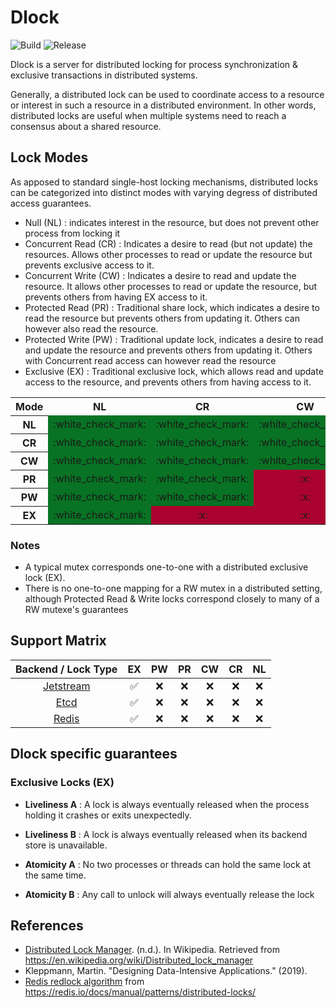 # Dlock

![Build](https://github.com/alexandreLamarre/dlock/actions/workflows/ci.yaml/badge.svg)
![Release](https://img.shields.io/github/v/release/alexandreLamarre/dlock)

Dlock is a server for distributed locking for process synchronization & exclusive transactions in distributed systems.

Generally, a distributed lock can be used to coordinate access to a resource or interest in
such a resource in a distributed environment. In other words, distributed locks are useful when multiple systems need to reach a consensus about a shared resource.

## Lock Modes

As apposed to standard single-host locking mechanisms, distributed locks can be categorized into distinct modes with varying degress of distributed access guarantees.

- Null (NL) : indicates interest in the resource, but does not prevent other process from locking it
- Concurrent Read (CR) : Indicates a desire to read (but not update) the resources. Allows other processes to read or update the resource but prevents exclusive access to it.
- Concurrent Write (CW) : Indicates a desire to read and update the resource. It allows other processes to read or update the resource, but prevents others from having EX access to it.
- Protected Read (PR) : Traditional share lock, which indicates a desire to read the resource but prevents others from updating it. Others can however also read the resource.
- Protected Write (PW) : Traditional update lock, indicates a desire to read and update the resource and prevents others from updating it. Others with Concurrent read access can however read the resource
- Exclusive (EX) : Traditional exclusive lock, which allows read and update access to the resource, and prevents others from having access to it.

<table class="wikitable">

<tbody><tr>
<th>Mode</th>
<th>NL</th>
<th>CR</th>
<th>CW</th>
<th>PR</th>
<th>PW</th>
<th>EX
</th></tr>
<tr>
<th>NL
</th>
<td style="background:#087324;vertical-align:middle;text-align:center;" class="table-yes">:white_check_mark:</td>
<td style="background:#087324;vertical-align:middle;text-align:center;" class="table-yes">:white_check_mark:</td>
<td style="background:#087324;vertical-align:middle;text-align:center;" class="table-yes">:white_check_mark:</td>
<td style="background:#087324;vertical-align:middle;text-align:center;" class="table-yes">:white_check_mark:</td>
<td style="background:#087324;vertical-align:middle;text-align:center;" class="table-yes">:white_check_mark:</td>
<td style="background:#087324;vertical-align:middle;text-align:center;" class="table-yes">:white_check_mark:
</td></tr>
<tr>
<th>CR
</th>
<td style="background:#087324;vertical-align:middle;text-align:center;" class="table-yes">:white_check_mark:</td>
<td style="background:#087324;vertical-align:middle;text-align:center;" class="table-yes">:white_check_mark:</td>
<td style="background:#087324;vertical-align:middle;text-align:center;" class="table-yes">:white_check_mark:</td>
<td style="background:#087324;vertical-align:middle;text-align:center;" class="table-yes">:white_check_mark:</td>
<td style="background:#087324;vertical-align:middle;text-align:center;" class="table-yes">:white_check_mark:</td>
<td style="background:#ab0330;vertical-align:middle;text-align:center;" class="table-no">:x:
</td></tr>
<tr>
<th>CW
</th>
<td style="background:#087324;vertical-align:middle;text-align:center;" class="table-yes">:white_check_mark:</td>
<td style="background:#087324;vertical-align:middle;text-align:center;" class="table-yes">:white_check_mark:</td>
<td style="background:#087324;vertical-align:middle;text-align:center;" class="table-yes">:white_check_mark:</td>
<td style="background:#ab0330;vertical-align:middle;text-align:center;" class="table-no">:x:</td>
<td style="background:#ab0330;vertical-align:middle;text-align:center;" class="table-no">:x:</td>
<td style="background:#ab0330;vertical-align:middle;text-align:center;" class="table-no">:x:
</td></tr>
<tr>
<th>PR
</th>
<td style="background:#087324;vertical-align:middle;text-align:center;" class="table-yes">:white_check_mark:</td>
<td style="background:#087324;vertical-align:middle;text-align:center;" class="table-yes">:white_check_mark:</td>
<td style="background:#ab0330;vertical-align:middle;text-align:center;" class="table-no">:x:</td>
<td style="background:#087324;vertical-align:middle;text-align:center;" class="table-yes">:white_check_mark:</td>
<td style="background:#ab0330;vertical-align:middle;text-align:center;" class="table-no">:x:</td>
<td style="background:#ab0330;vertical-align:middle;text-align:center;" class="table-no">:x:
</td></tr>
<tr>
<th>PW
</th>
<td style="background:#087324;vertical-align:middle;text-align:center;" class="table-yes">:white_check_mark:</td>
<td style="background:#087324;vertical-align:middle;text-align:center;" class="table-yes">:white_check_mark:</td>
<td style="background:#ab0330;vertical-align:middle;text-align:center;" class="table-no">:x:</td>
<td style="background:#ab0330;vertical-align:middle;text-align:center;" class="table-no">:x:</td>
<td style="background:#ab0330;vertical-align:middle;text-align:center;" class="table-no">:x:</td>
<td style="background:#ab0330;vertical-align:middle;text-align:center;" class="table-no">:x:
</td></tr>
<tr>
<th>EX
</th>
<td style="background:#087324;vertical-align:middle;text-align:center;" class="table-yes">:white_check_mark:</td>
<td style="background:#ab0330;vertical-align:middle;text-align:center;" class="table-no">:x:</td>
<td style="background:#ab0330;vertical-align:middle;text-align:center;" class="table-no">:x:</td>
<td style="background:#ab0330;vertical-align:middle;text-align:center;" class="table-no">:x:</td>
<td style="background:#ab0330;vertical-align:middle;text-align:center;" class="table-no">:x:</td>
<td style="background:#ab0330;vertical-align:middle;text-align:center;" class="table-no">:x:
</td></tr></tbody></table>

### Notes

- A typical mutex corresponds one-to-one with a distributed exclusive lock (EX).
- There is no one-to-one mapping for a RW mutex in a distributed setting, although Protected Read & Write locks correspond closely to many of a RW mutexe's guarantees

## Support Matrix

|                    Backend / Lock Type                    |         EX         | PW  | PR  | CW  | CR  | NL  |
| :-------------------------------------------------------: | :----------------: | :-: | :-: | :-: | :-: | :-: |
| [Jetstream](https://docs.nats.io/nats-concepts/jetstream) | :white_check_mark: | :x: | :x: | :x: | :x: | :x: |
|                 [Etcd ](https://etcd.io/)                 | :white_check_mark: | :x: | :x: | :x: | :x: | :x: |
|                [Redis ](https://redis.io/)                | :white_check_mark: | :x: | :x: | :x: | :x: | :x: |

## Dlock specific guarantees

### Exclusive Locks (EX)

- **Liveliness A** : A lock is always eventually released when the process holding it crashes or exits unexpectedly.

- **Liveliness B** : A lock is always eventually released when its backend store is unavailable.

- **Atomicity A** : No two processes or threads can hold the same lock at the same time.

- **Atomicity B** : Any call to unlock will always eventually release the lock

## References

- [Distributed Lock Manager](https://en.wikipedia.org/wiki/Distributed_lock_manager). (n.d.). In Wikipedia. Retrieved from https://en.wikipedia.org/wiki/Distributed_lock_manager
- Kleppmann, Martin. "Designing Data-Intensive Applications." (2019).
- [Redis redlock algorithm](https://redis.io/docs/manual/patterns/distributed-locks/) from https://redis.io/docs/manual/patterns/distributed-locks/
